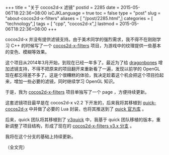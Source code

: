 +++
title = "关于 cocos2d-x 滤镜"
postid = 2285
date = 2015-05-06T18:22:36+08:00
isCJKLanguage = true
toc = false
type = "post"
slug = "about-cocos2d-x-filters"
aliases = [ "/post/2285.html",]
categories = [ "technology",]
tags = [ "cpp", "cocos2d-x",]
lastmod = 2015-05-06T18:22:36+08:00
+++


cocos2d-x 并没有提供滤镜支持。由于美术同学的强烈需求，我不得不在刚刚学习 C++ 的时候写了一个 [cocos2d-x-filters][1] 项目，为游戏中的纹理提供一些基本的变色、模糊等效果。

这个项目从2014年3月开始，到现在已经一年多了。最近为了给 [dragonbones][2] 增加滤镜支持，不得不把原来的项目翻开来重新看了一遍，发现以前学的 OpenGL 现在都忘得差不多了。这是个很糟糕的体验，我决定趁着这个机会把这个项目捡起来，增加一些必要的滤镜，同时继续学习 OpenGL 知识。

于是，我为 [cocos2d-x-filters][1] 项目单独写了一个 page ，方便持续更新。

这套滤镜项目最早是在 cocos2d-x v2.2 下开发的，后来我将其移植到 [quick-cocos2d-x][3] 中并做了必要的 Lua 封装，也将其推送到了 [quick 官方库][4] 。

后来，quick 团队将其移植到了 [v3quick][5] 中，我基于 quick 团队移植的版本，重新调整了项目结构，形成了现在的 [cocos2d-x-filters v3.x 分支][6] 。

我将在这个分支的基础上持续更新。

（全文完）

[1]: https://blog.zengrong.net/cocos2d-x-filters/
[2]: https://blog.zengrong.net/tag/dragonbones/
[3]: https://github.com/zrong/quick-cocos2d-x
[4]: https://github.com/chukong/quick-cocos2d-x
[5]: https://github.com/dualface/v3quick
[6]: https://github.com/zrong/cocos2d-x-filters/tree/v3.x
